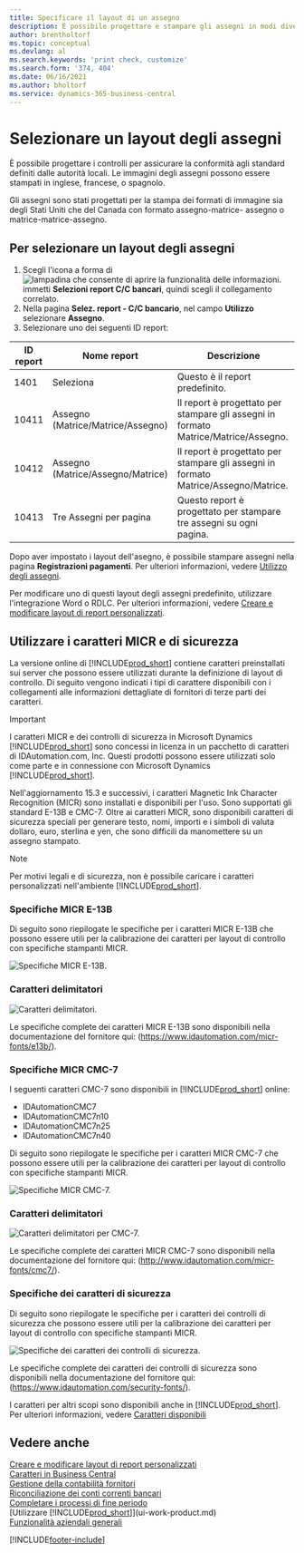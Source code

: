 ```yaml
---
title: Specificare il layout di un assegno
description: È possibile progettare e stampare gli assegni in modi diversi per conformità agli standard impostati dalle autorità locali.
author: brentholtorf
ms.topic: conceptual
ms.devlang: al
ms.search.keywords: 'print check, customize'
ms.search.form: '374, 404'
ms.date: 06/16/2021
ms.author: bholtorf
ms.service: dynamics-365-business-central
---
```

# Selezionare un layout degli assegni

È possibile progettare i controlli per assicurare la conformità agli standard definiti dalle autorità locali. Le immagini degli assegni possono essere stampati in inglese, francese, o spagnolo.

Gli assegni sono stati progettati per la stampa dei formati di immagine sia degli Stati Uniti che del Canada con formato assegno-matrice- assegno o matrice-matrice-assegno.

## Per selezionare un layout degli assegni

1. Scegli l'icona a forma di ![lampadina che consente di aprire la funzionalità delle informazioni.](media/ui-search/search_small.png "Dimmi cosa vuoi fare") immetti **Selezioni report C/C bancari**, quindi scegli il collegamento correlato.
2. Nella pagina **Selez. report - C/C bancario**, nel campo **Utilizzo** selezionare **Assegno**.
3. Selezionare uno dei seguenti ID report:

| ID report | Nome report | Descrizione |
| --- | --- | --- |
| 1401 |Seleziona |Questo è il report predefinito. |
| 10411 |Assegno (Matrice/Matrice/Assegno) |Il report è progettato per stampare gli assegni in formato Matrice/Matrice/Assegno. |
| 10412 |Assegno (Matrice/Assegno/Matrice) |Il report è progettato per stampare gli assegni in formato Matrice/Assegno/Matrice. |
| 10413 |Tre Assegni per pagina |Questo report è progettato per stampare tre assegni su ogni pagina. |

Dopo aver impostato i layout dell'asegno, è possibile stampare assegni nella pagina **Registrazioni pagamenti**. Per ulteriori informazioni, vedere [Utilizzo degli assegni](payables-how-work-checks.md).

Per modificare uno di questi layout degli assegni predefinito, utilizzare l'integrazione Word o RDLC. Per ulteriori informazioni, vedere [Creare e modificare layout di report personalizzati](ui-how-create-custom-report-layout.md).

## Utilizzare i caratteri MICR e di sicurezza
La versione online di [!INCLUDE[prod_short](includes/prod_short.md)] contiene caratteri preinstallati sui server che possono essere utilizzati durante la definizione di layout di controllo. Di seguito vengono indicati i tipi di carattere disponibili con i collegamenti alle informazioni dettagliate di fornitori di terze parti dei caratteri.

> [!Important]
> I caratteri MICR e dei controlli di sicurezza in Microsoft Dynamics [!INCLUDE[prod_short](includes/prod_short.md)] sono concessi in licenza in un pacchetto di caratteri di IDAutomation.com, Inc. Questi prodotti possono essere utilizzati solo come parte e in connessione con Microsoft Dynamics [!INCLUDE[prod_short](includes/prod_short.md)].

Nell'aggiornamento 15.3 e successivi, i caratteri Magnetic Ink Character Recognition (MICR) sono installati e disponibili per l'uso. Sono supportati gli standard E-13B e CMC-7. Oltre ai caratteri MICR, sono disponibili caratteri di sicurezza speciali per generare testo, nomi, importi e i simboli di valuta dollaro, euro, sterlina e yen, che sono difficili da manomettere su un assegno stampato.

> [!NOTE]
> Per motivi legali e di sicurezza, non è possibile caricare i caratteri personalizzati nell'ambiente [!INCLUDE[prod_short](includes/prod_short.md)].

### Specifiche MICR E-13B

Di seguito sono riepilogate le specifiche per i caratteri MICR E-13B che possono essere utili per la calibrazione dei caratteri per layout di controllo con specifiche stampanti MICR.

![Specifiche MICR E-13B.](media/font_MICR_E-13B_Specifications.png "Specifiche MICR E-13B")

### Caratteri delimitatori

![Caratteri delimitatori.](media/font-micr-letters.png "Caratteri delimitatori")

Le specifiche complete dei caratteri MICR E-13B sono disponibili nella documentazione del fornitore qui: (https://www.idautomation.com/micr-fonts/e13b/).

### Specifiche MICR CMC-7

I seguenti caratteri CMC-7 sono disponibili in [!INCLUDE[prod_short](includes/prod_short.md)] online:

- IDAutomationCMC7
- IDAutomationCMC7n10
- IDAutomationCMC7n25
- IDAutomationCMC7n40

Di seguito sono riepilogate le specifiche per i caratteri MICR CMC-7 che possono essere utili per la calibrazione dei caratteri per layout di controllo con specifiche stampanti MICR.

![Specifiche MICR CMC-7.](media/font_MICR_CMC-7_Specifications.png "Specifiche MICR CMC-7")

### Caratteri delimitatori

![Caratteri delimitatori per CMC-7.](media/font-cmc7-letters.png "Caratteri delimitatori per CMC-7")

Le specifiche complete dei caratteri MICR CMC-7 sono disponibili nella documentazione del fornitore qui: (http://www.idautomation.com/micr-fonts/cmc7/).

### Specifiche dei caratteri di sicurezza

Di seguito sono riepilogate le specifiche per i caratteri dei controlli di sicurezza che possono essere utili per la calibrazione dei caratteri per layout di controllo con specifiche stampanti MICR.

![Specifiche dei caratteri dei controlli di sicurezza.](media/font_check-security-font_Specifications.png "Specifiche dei caratteri dei controlli di sicurezza")

Le specifiche complete dei caratteri dei controlli di sicurezza sono disponibili nella documentazione del fornitore qui: (https://www.idautomation.com/security-fonts/).

I caratteri per altri scopi sono disponibili anche in [!INCLUDE[prod_short](includes/prod_short.md)]. Per ulteriori informazioni, vedere [Caratteri disponibili](ui-fonts.md)

## Vedere anche

[Creare e modificare layout di report personalizzati](ui-how-create-custom-report-layout.md)  
[Caratteri in Business Central](ui-fonts.md)  
[Gestione della contabilità fornitori](payables-manage-payables.md)  
[Riconciliazione dei conti correnti bancari](bank-manage-bank-accounts.md)   
[Completare i processi di fine periodo](year-how-complete-period-end-processes.md)  
[Utilizzare [!INCLUDE[prod_short](includes/prod_short.md)]](ui-work-product.md)  
[Funzionalità aziendali generali](ui-across-business-areas.md)


[!INCLUDE[footer-include](includes/footer-banner.md)]